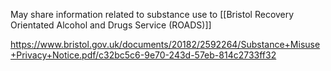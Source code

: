 May share information related to substance use to [[Bristol Recovery Orientated Alcohol and Drugs Service (ROADS)]]

https://www.bristol.gov.uk/documents/20182/2592264/Substance+Misuse+Privacy+Notice.pdf/c32bc5c6-9e70-243d-57eb-814c2733ff32